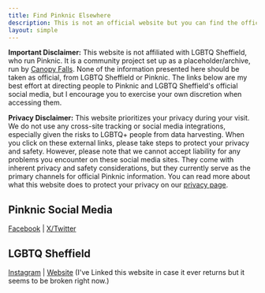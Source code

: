 ```yaml
---
title: Find Pinknic Elsewhere
description: This is not an official website but you can find the official pinknic accounts elsewhere.
layout: simple
---
```


**Important Disclaimer:** This website is not affiliated with LGBTQ Sheffield, who run Pinknic. It is a community project set up as a placeholder/archive, run by [Canopy Falls](https://canopyfalls.com). None of the information presented here should be taken as official, from LGBTQ Sheffield or Pinknic. The links below are my best effort at directing people to Pinknic and LGBTQ Sheffield's official social media, but I encourage you to exercise your own discretion when accessing them.

**Privacy Disclaimer:** This website prioritizes your privacy during your visit. We do not use any cross-site tracking or social media integrations, especially given the risks to LGBTQ+ people from data harvesting. When you click on these external links, please take steps to protect your privacy and safety. However, please note that we cannot accept liability for any problems you encounter on these social media sites. They come with inherent privacy and safety considerations, but they currently serve as the primary channels for official Pinknic information. You can read more about what this website does to protect your privacy on our [privacy page](/privacy).

## Pinknic Social Media

[Facebook](https://www.facebook.com/pinknicsheffield/) | [X/Twitter](https://x.com/pinknic_sheff)

## LGBTQ Sheffield

[Instagram](https://www.instagram.com/lgbtq_sheffield/) | [Website](http://www.lgbtsheffield.co.uk/) (I've Linked this website in case it ever returns but it seems to be broken right now.)